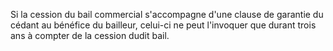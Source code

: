 Si la cession du bail commercial s'accompagne d'une clause de garantie du cédant au bénéfice du bailleur, celui-ci ne peut l'invoquer que durant trois ans à compter de la cession dudit bail.
